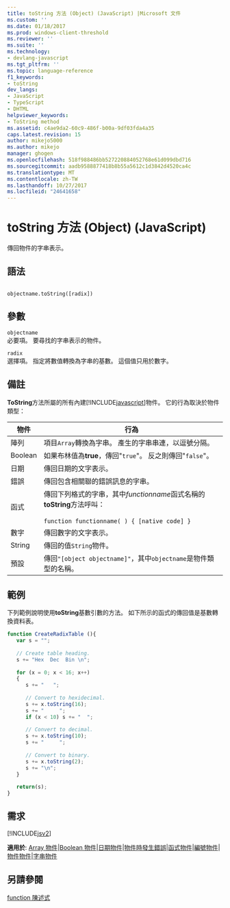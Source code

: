 ```yaml
---
title: toString 方法 (Object) (JavaScript) |Microsoft 文件
ms.custom: ''
ms.date: 01/18/2017
ms.prod: windows-client-threshold
ms.reviewer: ''
ms.suite: ''
ms.technology:
- devlang-javascript
ms.tgt_pltfrm: ''
ms.topic: language-reference
f1_keywords:
- toString
dev_langs:
- JavaScript
- TypeScript
- DHTML
helpviewer_keywords:
- ToString method
ms.assetid: c4ae9da2-60c9-486f-b00a-9df03fda4a35
caps.latest.revision: 15
author: mikejo5000
ms.author: mikejo
manager: ghogen
ms.openlocfilehash: 518f988486bb527220884052768e61d099dbd716
ms.sourcegitcommit: aadb9588877418b8b55a5612c1d3842d4520ca4c
ms.translationtype: MT
ms.contentlocale: zh-TW
ms.lasthandoff: 10/27/2017
ms.locfileid: "24641658"
---
```

# <a name="tostring-method-object-javascript"></a>toString 方法 (Object) (JavaScript)
傳回物件的字串表示。  
  
## <a name="syntax"></a>語法  
  
```  
  
objectname.toString([radix])  
```  
  
## <a name="parameters"></a>參數  
 `objectname`  
 必要項。 要尋找的字串表示的物件。  
  
 `radix`  
 選擇項。 指定將數值轉換為字串的基數。 這個值只用於數字。  
  
## <a name="remarks"></a>備註  
 **ToString**方法所屬的所有內建[!INCLUDE[javascript](../../javascript/includes/javascript-md.md)]物件。 它的行為取決於物件類型：  
  
|物件|行為|  
|------------|--------------|  
|陣列|項目`Array`轉換為字串。 產生的字串串連，以逗號分隔。|  
|Boolean|如果布林值為**true**，傳回"`true`"。 反之則傳回"`false`"。|  
|日期|傳回日期的文字表示。|  
|錯誤|傳回包含相關聯的錯誤訊息的字串。|  
|函式|傳回下列格式的字串，其中*functionname*函式名稱的**toString**方法呼叫：<br /><br /> `function functionname( ) { [native code] }`|  
|數字|傳回數字的文字表示。|  
|String|傳回的值`String`物件。|  
|預設|傳回`"[object objectname]"`，其中`objectname`是物件類型的名稱。|  
  
## <a name="example"></a>範例  
 下列範例說明使用**toString**基數引數的方法。 如下所示的函式的傳回值是基數轉換資料表。  
  
```JavaScript  
function CreateRadixTable (){  
   var s = "";  
  
   // Create table heading.  
   s += "Hex  Dec  Bin \n";  
  
   for (x = 0; x < 16; x++)  
   {  
      s += "   ";  
  
      // Convert to hexidecimal.  
      s += x.toString(16);  
      s += "     ";  
      if (x < 10) s += "  ";  
  
      // Convert to decimal.  
      s += x.toString(10);  
      s += "     ";  
  
      // Convert to binary.  
      s += x.toString(2);  
      s += "\n";  
   }  
  
   return(s);  
}  
```  
  
## <a name="requirements"></a>需求  
 [!INCLUDE[jsv2](../../javascript/reference/includes/jsv2-md.md)]  
  
 **適用於**: [Array 物件](../../javascript/reference/array-object-javascript.md)&#124;[Boolean 物件](../../javascript/reference/boolean-object-javascript.md)&#124;[日期物件](../../javascript/reference/date-object-javascript.md)&#124;[物件時發生錯誤](../../javascript/reference/error-object-javascript.md)&#124;[函式物件](../../javascript/reference/function-object-javascript.md)&#124;[編號物件](../../javascript/reference/number-object-javascript.md)&#124;[物件物件](../../javascript/reference/object-object-javascript.md)&#124;[字串物件](../../javascript/reference/string-object-javascript.md)  
  
## <a name="see-also"></a>另請參閱  
 [function 陳述式](../../javascript/reference/function-statement-javascript.md)
